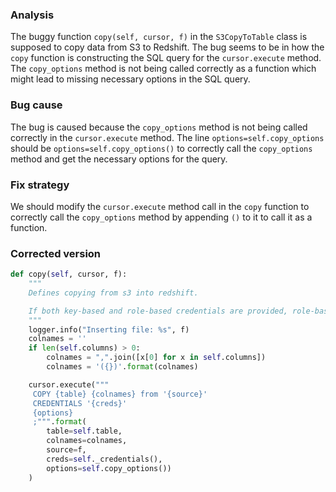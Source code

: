 ### Analysis
The buggy function `copy(self, cursor, f)` in the `S3CopyToTable` class is supposed to copy data from S3 to Redshift. The bug seems to be in how the `copy` function is constructing the SQL query for the `cursor.execute` method. The `copy_options` method is not being called correctly as a function which might lead to missing necessary options in the SQL query.

### Bug cause
The bug is caused because the `copy_options` method is not being called correctly in the `cursor.execute` method. The line `options=self.copy_options` should be `options=self.copy_options()` to correctly call the `copy_options` method and get the necessary options for the query.

### Fix strategy
We should modify the `cursor.execute` method call in the `copy` function to correctly call the `copy_options` method by appending `()` to it to call it as a function.

### Corrected version
```python
def copy(self, cursor, f):
    """
    Defines copying from s3 into redshift.

    If both key-based and role-based credentials are provided, role-based will be used.
    """
    logger.info("Inserting file: %s", f)
    colnames = ''
    if len(self.columns) > 0:
        colnames = ",".join([x[0] for x in self.columns])
        colnames = '({})'.format(colnames)

    cursor.execute("""
     COPY {table} {colnames} from '{source}'
     CREDENTIALS '{creds}'
     {options}
     ;""".format(
        table=self.table,
        colnames=colnames,
        source=f,
        creds=self._credentials(),
        options=self.copy_options())
    )
```